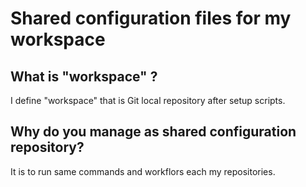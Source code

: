 # Shared configuration files for my workspace

## What is "workspace" ?

I define "workspace" that is Git local repository after setup scripts.

## Why do you manage as shared configuration repository?

It is to run same commands and workflors each my repositories.